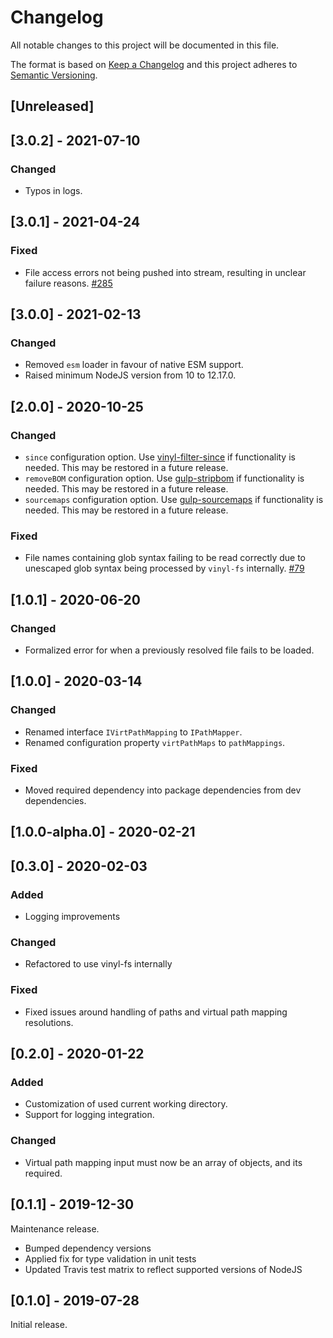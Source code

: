 # Changelog

All notable changes to this project will be documented in this file.

The format is based on [Keep a Changelog](http://keepachangelog.com/en/1.0.0/)
and this project adheres to [Semantic Versioning](http://semver.org/spec/v2.0.0.html).

## [Unreleased]

## [3.0.2] - 2021-07-10

### Changed
- Typos in logs.

## [3.0.1] - 2021-04-24

### Fixed
- File access errors not being pushed into stream, resulting in unclear failure reasons. [#285](https://github.com/userfrosting/vinyl-fs-vpath/issues/284)

## [3.0.0] - 2021-02-13

### Changed
- Removed `esm` loader in favour of native ESM support.
- Raised minimum NodeJS version from 10 to 12.17.0.

## [2.0.0] - 2020-10-25

[//]: # (spell-checker:disable)

### Changed
- `since` configuration option. Use [vinyl-filter-since](https://www.npmjs.com/package/vinyl-filter-since) if functionality is needed. This may be restored in a future release.
- `removeBOM` configuration option. Use [gulp-stripbom](https://www.npmjs.com/package/gulp-stripbom) if functionality is needed. This may be restored in a future release.
- `sourcemaps` configuration option. Use [gulp-sourcemaps](https://www.npmjs.com/package/gulp-sourcemaps) if functionality is needed. This may be restored in a future release.

[//]: # (spell-checker:enable)

### Fixed
* File names containing glob syntax failing to be read correctly due to unescaped glob syntax being processed by `vinyl-fs` internally. [#79](https://github.com/userfrosting/vinyl-fs-vpath/issues/79)

## [1.0.1] - 2020-06-20

### Changed
- Formalized error for when a previously resolved file fails to be loaded.

## [1.0.0] - 2020-03-14

### Changed
- Renamed interface `IVirtPathMapping` to `IPathMapper`.
- Renamed configuration property `virtPathMaps` to `pathMappings`.

### Fixed
- Moved required dependency into package dependencies from dev dependencies.

## [1.0.0-alpha.0] - 2020-02-21

## [0.3.0] - 2020-02-03

### Added
- Logging improvements

### Changed
- Refactored to use vinyl-fs internally

### Fixed
- Fixed issues around handling of paths and virtual path mapping resolutions.

## [0.2.0] - 2020-01-22

### Added
- Customization of used current working directory.
- Support for logging integration.

### Changed
- Virtual path mapping input must now be an array of objects, and its required.

## [0.1.1] - 2019-12-30

Maintenance release.

- Bumped dependency versions
- Applied fix for type validation in unit tests
- Updated Travis test matrix to reflect supported versions of NodeJS

## [0.1.0] - 2019-07-28

Initial release.

